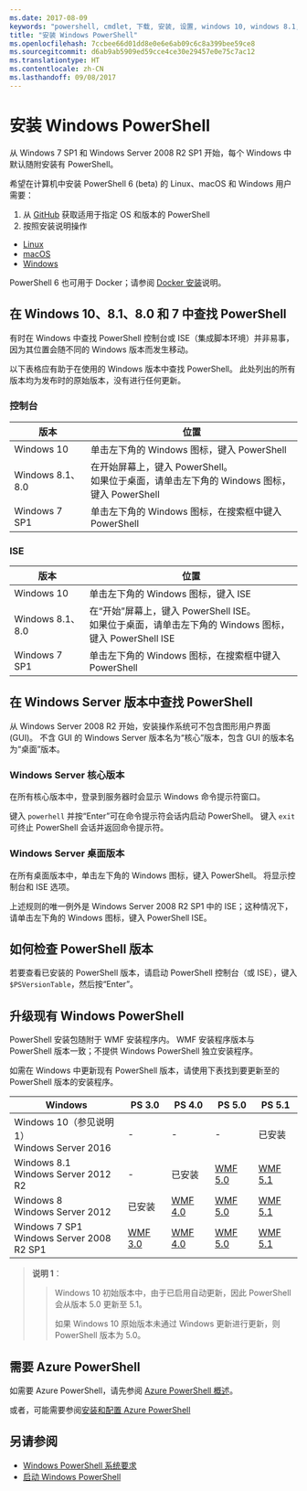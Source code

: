 ```yaml
---
ms.date: 2017-08-09
keywords: "powershell, cmdlet, 下载, 安装, 设置, windows 10, windows 8.1, windows 8.0, windows 7"
title: "安装 Windows PowerShell"
ms.openlocfilehash: 7ccbee66d01dd8e0e6e6ab09c6c8a399bee59ce8
ms.sourcegitcommit: d6ab9ab5909ed59cce4ce30e29457e0e75c7ac12
ms.translationtype: HT
ms.contentlocale: zh-CN
ms.lasthandoff: 09/08/2017
---
```

# <a name="installing-windows-powershell"></a>安装 Windows PowerShell

从 Windows 7 SP1 和 Windows Server 2008 R2 SP1 开始，每个 Windows 中默认随附安装有 PowerShell。

希望在计算机中安装 PowerShell 6 (beta) 的 Linux、macOS 和 Windows 用户需要：

1. 从 [GitHub](https://github.com/powershell/powershell#get-powershell) 获取适用于指定 OS 和版本的 PowerShell
1. 按照安装说明操作
  - [Linux](https://github.com/PowerShell/PowerShell/blob/master/docs/installation/linux.md)
  - [macOS](https://github.com/PowerShell/PowerShell/blob/master/docs/installation/linux.md#macos-1012)
  - [Windows](https://github.com/PowerShell/PowerShell/blob/master/docs/installation/windows.md#msi)

PowerShell 6 也可用于 Docker；请参阅 [Docker 安装](https://github.com/PowerShell/PowerShell/tree/master/docker)说明。

## <a name="finding-powershell-in-windows-10-81-80-and-7"></a>在 Windows 10、8.1、8.0 和 7 中查找 PowerShell

有时在 Windows 中查找 PowerShell 控制台或 ISE（集成脚本环境）并非易事，因为其位置会随不同的 Windows 版本而发生移动。

以下表格应有助于在使用的 Windows 版本中查找 PowerShell。
此处列出的所有版本均为发布时的原始版本，没有进行任何更新。

### <a name="for-console"></a>控制台

版本 | 位置
-- | --
Windows 10 | 单击左下角的 Windows 图标，键入 PowerShell
Windows 8.1、8.0 | 在开始屏幕上，键入 PowerShell。<br/>如果位于桌面，请单击左下角的 Windows 图标，键入 PowerShell
Windows 7 SP1 | 单击左下角的 Windows 图标，在搜索框中键入 PowerShell

### <a name="for-ise"></a>ISE

版本 | 位置
-- | --
Windows 10 | 单击左下角的 Windows 图标，键入 ISE
Windows 8.1、8.0 | 在“开始”屏幕上，键入 PowerShell ISE。<br/>如果位于桌面，请单击左下角的 Windows 图标，键入 PowerShell ISE
Windows 7 SP1 | 单击左下角的 Windows 图标，在搜索框中键入 PowerShell

## <a name="finding-powershell-in-windows-server-versions"></a>在 Windows Server 版本中查找 PowerShell

从 Windows Server 2008 R2 开始，安装操作系统可不包含图形用户界面 (GUI)。
不含 GUI 的 Windows Server 版本名为“核心”版本，包含 GUI 的版本名为“桌面”版本。

### <a name="windows-server-core-editions"></a>Windows Server 核心版本

在所有核心版本中，登录到服务器时会显示 Windows 命令提示符窗口。

键入 `powerhell` 并按“Enter”可在命令提示符会话内启动 PowerShell。 键入 `exit` 可终止 PowerShell 会话并返回命令提示符。

### <a name="windows-server-desktop-editions"></a>Windows Server 桌面版本

在所有桌面版本中，单击左下角的 Windows 图标，键入 PowerShell。
将显示控制台和 ISE 选项。

上述规则的唯一例外是 Windows Server 2008 R2 SP1 中的 ISE；这种情况下，请单击左下角的 Windows 图标，键入 PowerShell ISE。

## <a name="how-to-check-the-version-of-powershell"></a>如何检查 PowerShell 版本

若要查看已安装的 PowerShell 版本，请启动 PowerShell 控制台（或 ISE），键入 `$PSVersionTable`，然后按“Enter”。

## <a name="upgrading-existing-windows-powershell"></a>升级现有 Windows PowerShell

PowerShell 安装包随附于 WMF 安装程序内。
WMF 安装程序版本与 PowerShell 版本一致；不提供 Windows PowerShell 独立安装程序。

如需在 Windows 中更新现有 PowerShell 版本，请使用下表找到要更新至的 PowerShell 版本的安装程序。

Windows | PS 3.0 | PS 4.0 | PS 5.0 | PS 5.1 |
--|--|--|--|--|
Windows 10（参见说明 1）<br/>Windows Server 2016 | - | - | - | 已安装
Windows 8.1<br/>Windows Server 2012 R2 | - | 已安装 | [WMF 5.0](https://www.microsoft.com/en-us/download/details.aspx?id=50395) | [WMF 5.1](https://www.microsoft.com/en-us/download/details.aspx?id=54616)
Windows 8<br/>Windows Server 2012 | 已安装 | [WMF 4.0](https://www.microsoft.com/en-us/download/details.aspx?id=40855) | [WMF 5.0](https://www.microsoft.com/en-us/download/details.aspx?id=50395) | [WMF 5.1](https://www.microsoft.com/en-us/download/details.aspx?id=54616)
Windows 7 SP1<br/>Windows Server 2008 R2 SP1 | [WMF 3.0](https://www.microsoft.com/en-us/download/details.aspx?id=34595) | [WMF 4.0](https://www.microsoft.com/en-us/download/details.aspx?id=40855) | [WMF 5.0](https://www.microsoft.com/en-us/download/details.aspx?id=50395) | [WMF 5.1](https://www.microsoft.com/en-us/download/details.aspx?id=54616)

> **说明 1**：
  >>
  >> Windows 10 初始版本中，由于已启用自动更新，因此 PowerShell 会从版本 5.0 更新至 5.1。
  >>
  >> 如果 Windows 10 原始版本未通过 Windows 更新进行更新，则 PowerShell 版本为 5.0。

## <a name="need-azure-powershell"></a>需要 Azure PowerShell

如需要 Azure PowerShell，请先参阅 [Azure PowerShell 概述](https://docs.microsoft.com/en-us/powershell/azure)。

或者，可能需要参阅[安装和配置 Azure PowerShell](https://docs.microsoft.com/en-us/powershell/azure/install-azurerm-ps)

## <a name="see-also"></a>另请参阅

- [Windows PowerShell 系统要求](Windows-PowerShell-System-Requirements.md)
- [启动 Windows PowerShell](Starting-Windows-PowerShell.md)
